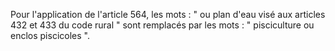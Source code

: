   
Pour l'application de l'article 564, les mots : " ou plan d'eau visé aux articles 432 et 433 du code rural " sont remplacés par les mots : " pisciculture ou enclos piscicoles ".  

  
